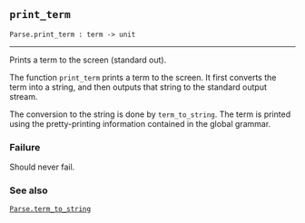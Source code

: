 ## `print_term`

``` hol4
Parse.print_term : term -> unit
```

------------------------------------------------------------------------

Prints a term to the screen (standard out).

The function `print_term` prints a term to the screen. It first converts
the term into a string, and then outputs that string to the standard
output stream.

The conversion to the string is done by `term_to_string`. The term is
printed using the pretty-printing information contained in the global
grammar.

### Failure

Should never fail.

### See also

[`Parse.term_to_string`](#Parse.term_to_string)
